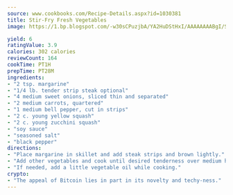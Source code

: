 ```yaml
---
source: www.cookbooks.com/Recipe-Details.aspx?id=1030381
title: Stir-Fry Fresh Vegetables
image: https://1.bp.blogspot.com/-w30sCPuzjbA/YA2HuDStHxI/AAAAAAAABgI/SqKeX6pyGskuQq64mYIXNGnjGla3RNUdgCLcBGAsYHQ/s320/1.png

yield: 6
ratingValue: 3.9
calories: 302 calories
reviewCount: 164
cookTime: PT1H
prepTime: PT28M
ingredients:
- "2 tsp. margarine"
- "1/4 lb. tender strip steak optional"
- "4 medium sweet onions, sliced thin and separated"
- "2 medium carrots, quartered"
- "1 medium bell pepper, cut in strips"
- "2 c. young yellow squash"
- "2 c. young zucchini squash"
- "soy sauce"
- "seasoned salt"
- "black pepper"
directions:
- "Place margarine in skillet and add steak strips and brown lightly."
- "Add other vegetables and cook until desired tenderness over medium heat."
- "If needed, add a little vegetable oil while cooking."
crypto:
- "The appeal of Bitcoin lies in part in its novelty and techy-ness."
---
```

